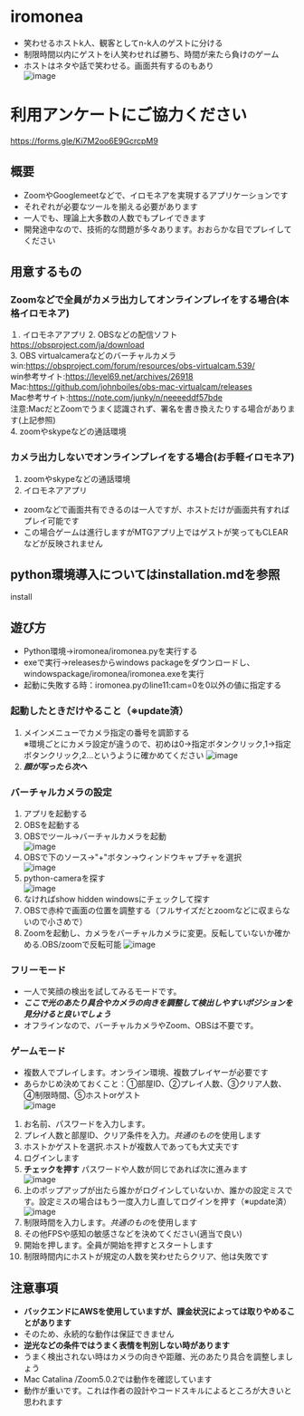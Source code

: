 # iromonea
- 笑わせるホストk人、観客としてn-k人のゲストに分ける
- 制限時間以内にゲストをi人笑わせれば勝ち、時間が来たら負けのゲーム  
- ホストはネタや話で笑わせる。画面共有するのもあり  
![image](https://user-images.githubusercontent.com/64360965/82986242-79c43e80-a030-11ea-96c9-621453beb439.png)  

# 利用アンケートにご協力ください  
https://forms.gle/Ki7M2oo6E9GcrcpM9

## 概要
- ZoomやGooglemeetなどで、イロモネアを実現するアプリケーションです
- それぞれが必要なツールを揃える必要があります
- 一人でも、理論上大多数の人数でもプレイできます
- 開発途中なので、技術的な問題が多々あります。おおらかな目でプレイしてください

## 用意するもの
### Zoomなどで全員がカメラ出力してオンラインプレイをする場合(本格イロモネア)  
１. イロモネアアプリ
2. OBSなどの配信ソフト  
https://obsproject.com/ja/download  
3. OBS virtualcameraなどのバーチャルカメラ  
win:https://obsproject.com/forum/resources/obs-virtualcam.539/  
win参考サイト:https://level69.net/archives/26918  
Mac:https://github.com/johnboiles/obs-mac-virtualcam/releases  
Mac参考サイト:https://note.com/junky/n/neeeeddf57bde  
注意:MacだとZoomでうまく認識されず、署名を書き換えたりする場合があります(上記参照)  
4. zoomやskypeなどの通話環境

### カメラ出力しないでオンラインプレイをする場合(お手軽イロモネア)
1. zoomやskypeなどの通話環境
2. イロモネアアプリ
- zoomなどで画面共有できるのは一人ですが、ホストだけが画面共有すればプレイ可能です
- この場合ゲームは進行しますがMTGアプリ上ではゲストが笑ってもCLEARなどが反映されません 

## python環境導入についてはinstallation.mdを参照  
install
  
## 遊び方
- Python環境→iromonea/iromonea.pyを実行する
- exeで実行→releasesからwindows packageをダウンロードし、windowspackage/iromonea/iromonea.exeを実行  
- 起動に失敗する時：iromonea.pyのline11:cam=0を0以外の値に指定する

### 起動したときだけやること（※update済）
1. メインメニューでカメラ指定の番号を調節する   
※環境ごとにカメラ設定が違うので、初めは0→指定ボタンクリック,1→指定ボタンクリック,2...というように確かめてください
![image](https://user-images.githubusercontent.com/64360965/82986397-b6903580-a030-11ea-9f9a-de728598380e.png)  
2. ***顔が写ったら次へ***


### バーチャルカメラの設定
1. アプリを起動する  
1. OBSを起動する  
2. OBSでツール→バーチャルカメラを起動  
![image](https://user-images.githubusercontent.com/64360965/82987669-e50f1000-a032-11ea-9d13-a1fe975be3bc.png)  
3. OBSで下のソース→"+"ボタン→ウィンドウキャプチャを選択   
![image](https://user-images.githubusercontent.com/64360965/82987710-fb1cd080-a032-11ea-83ac-0571c6b94164.png)  
4. python-cameraを探す  
![image](https://user-images.githubusercontent.com/64360965/82988509-3ff53700-a034-11ea-8c89-c4ac4d4a2d33.png)  
5. なければshow hidden windowsにチェックして探す  
6. OBSで赤枠で画面の位置を調整する（フルサイズだとzoomなどに収まらないので小さめで）
4. Zoomを起動し、カメラをバーチャルカメラに変更。反転していないか確かめる.OBS/zoomで反転可能
![image](https://user-images.githubusercontent.com/64360965/82988616-66b36d80-a034-11ea-8952-86d6d0e2e3ac.png)  

### フリーモード
- 一人で笑顔の検出を試してみるモードです。
- ***ここで光のあたり具合やカメラの向きを調整して検出しやすいポジションを見分けると良いでしょう***
- オフラインなので、バーチャルカメラやZoom、OBSは不要です。
### ゲームモード
- 複数人でプレイします。オンライン環境、複数プレイヤーが必要です
- あらかじめ決めておくこと：①部屋ID、②プレイ人数、③クリア人数、④制限時間、⑤ホストorゲスト    
![image](https://user-images.githubusercontent.com/64360965/83005560-e993f280-a04b-11ea-848b-159e04338d57.png)  
1. お名前、パスワードを入力します。
2. プレイ人数と部屋ID、クリア条件を入力。*共通のもの*を使用します
3. ホストかゲストを選択.ホストが複数人であっても大丈夫です  
3. ログインします
4. **チェックを押す** パスワードや人数が同じであれば次に進みます  
![image](https://user-images.githubusercontent.com/64360965/82992666-6cac4d00-a03a-11ea-89e6-3a07d563151a.png)    
4. 上のポップアップが出たら誰かがログインしていないか、誰かの設定ミスです。設定ミスの場合はもう一度入力し直してログインを押す（※update済）  
![image](https://user-images.githubusercontent.com/64360965/82987217-2a7f0d80-a032-11ea-87f9-8059ef3ccfca.png)
5. 制限時間を入力します。*共通のもの*を使用します
5. その他FPSや感知の敏感さなどを決めてください(適当で良い)
6. 開始を押します。全員が開始を押すとスタートします
7. 制限時間内にホストが規定の人数を笑わせたらクリア、他は失敗です

## 注意事項
- **バックエンドにAWSを使用していますが、課金状況によっては取りやめることがあります**
- そのため、永続的な動作は保証できません
- **逆光などの条件ではうまく表情を判別しない時があります**
- うまく検出されない時はカメラの向きや距離、光のあたり具合を調整しましょう
- Mac Catalina /Zoom5.0.2では動作を確認しています
- 動作が重いです。これは作者の設計やコードスキルによるところが大きいと思われます

